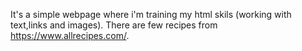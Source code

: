 It's a simple webpage where i'm training my html skils (working with text,links and images).
There are few recipes from https://www.allrecipes.com/.
